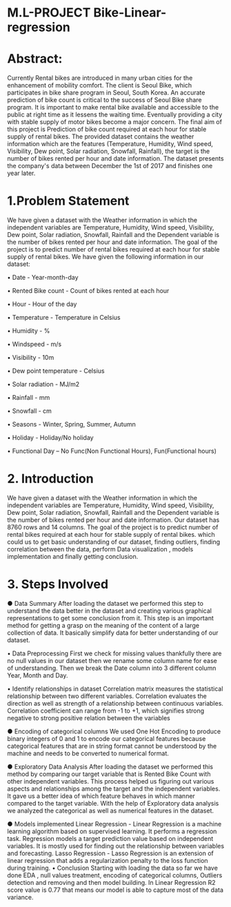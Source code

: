 # M.L-PROJECT  Bike-Linear-regression

# Abstract:
Currently Rental bikes are introduced in many urban cities for the enhancement of mobility comfort. The client is Seoul Bike, which participates in bike share program in Seoul, South Korea. An accurate prediction of bike count is critical to the success of Seoul Bike share program. It is important to make rental bike available and accessible to the public at right time as it lessens the waiting time. Eventually providing a city with stable supply of motor bikes become a major concern. The final aim of this project is Prediction of bike count required at each hour for stable supply of rental bikes. The provided dataset contains the weather information which are the features (Temperature, Humidity, Wind speed, Visibility, Dew point, Solar radiation, Snowfall, Rainfall), the target is the number of bikes rented per hour and date information. The dataset presents the company's data between December the 1st of 2017 and finishes one year later.

# 1.Problem Statement
We have given a dataset with the Weather information in which the independent variables are Temperature, Humidity, Wind speed, Visibility, Dew point, Solar radiation, Snowfall, Rainfall and the Dependent variable is the number of bikes rented per hour and date information. The goal of the project is to predict number of rental bikes required at each hour for stable supply of rental bikes. We have given the following information in our dataset:

• Date - Year-month-day

• Rented Bike count - Count of bikes rented at each hour

• Hour - Hour of the day

• Temperature - Temperature in Celsius

• Humidity - %

• Windspeed - m/s

• Visibility - 10m

• Dew point temperature - Celsius

• Solar radiation - MJ/m2

• Rainfall - mm

• Snowfall - cm

• Seasons - Winter, Spring, Summer, Autumn

• Holiday - Holiday/No holiday

• Functional Day – No Func(Non Functional Hours), Fun(Functional hours)

# 2. Introduction
We have given a dataset with the Weather information in which the independent variables are Temperature, Humidity, Wind speed, Visibility, Dew point, Solar radiation, Snowfall, Rainfall and the Dependent variable is the number of bikes rented per hour and date information. Our dataset has 8760 rows and 14 columns. The goal of the project is to predict number of rental bikes required at each hour for stable supply of rental bikes. which could us to get basic understanding of our dataset, finding outliers, finding correlation between the data, perform Data visualization , models implementation and finally getting conclusion.

# 3. Steps Involved
● Data Summary After loading the dataset we performed this step to understand the data better in the dataset and creating various graphical representations to get some conclusion from it. This step is an important method for getting a grasp on the meaning of the content of a large collection of data. It basically simplify data for better understanding of our dataset.

• Data Preprocessing First we check for missing values thankfully there are no null values in our dataset then we rename some column name for ease of understanding. Then we break the Date column into 3 different column Year, Month and Day.

• Identify relationships in dataset Correlation matrix measures the statistical relationship between two different variables. Correlation evaluates the direction as well as strength of a relationship between continuous variables. Correlation coefficient can range from -1 to +1, which signifies strong negative to strong positive relation between the variables

● Encoding of categorical columns We used One Hot Encoding to produce binary integers of 0 and 1 to encode our categorical features because categorical features that are in string format cannot be understood by the machine and needs to be converted to numerical format.

● Exploratory Data Analysis After loading the dataset we performed this method by comparing our target variable that is Rented Bike Count with other independent variables. This process helped us figuring out various aspects and relationships among the target and the independent variables. It gave us a better idea of which feature behaves in which manner compared to the target variable. With the help of Exploratory data analysis we analyzed the categorical as well as numerical features in the dataset.

● Models implemented
Linear Regression - Linear Regression is a machine learning algorithm based on supervised learning. It performs a regression task. Regression models a target prediction value based on independent variables. It is mostly used for finding out the relationship between variables and forecasting.
Lasso Regression - Lasso Regression is an extension of linear regression that adds a regularization penalty to the loss function during training.
• Conclusion
Starting with loading the data so far we have done EDA , null values treatment, encoding of categorical columns, Outliers detection and removing and then model building.
In Linear Regression R2 score value is 0.77 that means our model is able to capture most of the data variance.
